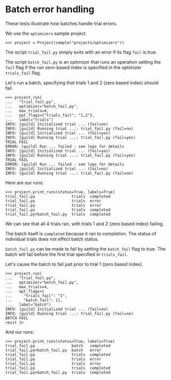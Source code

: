 # Batch error handling

These tests illustrate how batches handle trial errors.

We use the `optimizers` sample project.

    >>> project = Project(sample("projects/optimizers"))

The script `trial_fail.py` simply exits with an error if its flag
`fail` is true.

The script `batch_fail.py` is an optimizer that runs an operation
setting the `fail` flag if the run zero-based index is specified in
the optimizer `trials_fail` flag.

Let's run a batch, specifying that trials 1 and 2 (zero based index)
should fail.

    >>> project.run(
    ...   "trial_fail.py",
    ...   optimizer="batch_fail.py",
    ...   max_trials=4,
    ...   opt_flags={"trials_fail": "1,2"},
    ...   label="trials")
    INFO: [guild] Initialized trial ... (fail=no)
    INFO: [guild] Running trial ...: trial_fail.py (fail=no)
    INFO: [guild] Initialized trial ... (fail=yes)
    INFO: [guild] Running trial ...: trial_fail.py (fail=yes)
    TRIAL FAIL
    ERROR: [guild] Run ... failed - see logs for details
    INFO: [guild] Initialized trial ... (fail=yes)
    INFO: [guild] Running trial ...: trial_fail.py (fail=yes)
    TRIAL FAIL
    ERROR: [guild] Run ... failed - see logs for details
    INFO: [guild] Initialized trial ... (fail=no)
    INFO: [guild] Running trial ...: trial_fail.py (fail=no)

Here are our runs:

    >>> project.print_runs(status=True, labels=True)
    trial_fail.py                trials  completed
    trial_fail.py                trials  error
    trial_fail.py                trials  error
    trial_fail.py                trials  completed
    trial_fail.py+batch_fail.py  trials  completed

We can see that all 4 trials ran, with trials 1 and 2 (zero based
index) failing.

The batch itself is `completed` because it ran to completion. The
status of individual trials does not effect batch status.

`batch_fail.py` can be made to fail by setting the `batch_fail` flag
to true. The batch will fail before the first trial specified in
`trials_fail`.

Let's cause the batch to fail just prior to trial 1 (zero based
index).

    >>> project.run(
    ...   "trial_fail.py",
    ...   optimizer="batch_fail.py",
    ...   max_trials=4,
    ...   opt_flags={
    ...     "trials_fail": "1",
    ...     "batch_fail": 1},
    ...   label="batch")
    INFO: [guild] Initialized trial ... (fail=no)
    INFO: [guild] Running trial ...: trial_fail.py (fail=no)
    BATCH FAIL
    <exit 1>

And our runs:

    >>> project.print_runs(status=True, labels=True)
    trial_fail.py                batch   completed
    trial_fail.py+batch_fail.py  batch   error
    trial_fail.py                trials  completed
    trial_fail.py                trials  error
    trial_fail.py                trials  error
    trial_fail.py                trials  completed
    trial_fail.py+batch_fail.py  trials  completed

